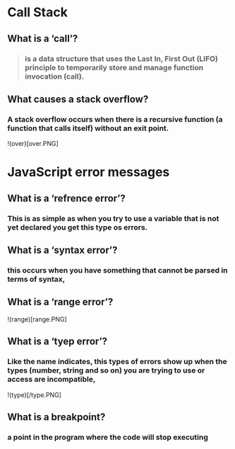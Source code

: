 # Call Stack

## What is a ‘call’?

> ###  is a data structure that uses the Last In, First Out (LIFO) principle to temporarily store and manage function invocation (call).


## What causes a stack overflow?

### A stack overflow occurs when there is a recursive function (a function that calls itself) without an exit point.

!(over)[over.PNG]

# JavaScript error messages

## What is a ‘refrence error’?

### This is as simple as when you try to use a variable that is not yet declared you get this type os errors.

## What is a ‘syntax error’?

###  this occurs when you have something that cannot be parsed in terms of syntax,

## What is a ‘range error’?

!(range)[range.PNG]

## What is a ‘tyep error’?

### Like the name indicates, this types of errors show up when the types (number, string and so on) you are trying to use or access are incompatible,

!(type)[/type.PNG]

## What is a breakpoint?

### a point in the program where the code will stop executing



